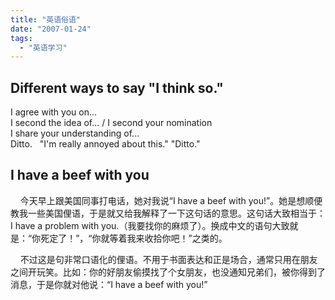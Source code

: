 ```yaml
---
title: "英语俗语"
date: "2007-01-24"
tags: 
  - "英语学习"
---
```


## Different ways to say \"I think so.\"

I agree with you on...  
I second the idea of... / I second your nomination  
I share your understanding of...  
Ditto.   "I'm really annoyed about this." "Ditto."

## I have a beef with you

    今天早上跟美国同事打电话，她对我说“I have a beef with you!”。她是想顺便教我一些美国俚语，于是就又给我解释了一下这句话的意思。这句话大致相当于：I have a problem with you.（我要找你的麻烦了）。换成中文的语句大致就是：“你死定了！”，“你就等着我来收拾你吧！”之类的。

    不过这是句非常口语化的俚语。不用于书面表达和正是场合，通常只用在朋友之间开玩笑。比如：你的好朋友偷摸找了个女朋友，也没通知兄弟们，被你得到了消息，于是你就对他说：“I have a beef with you!”


